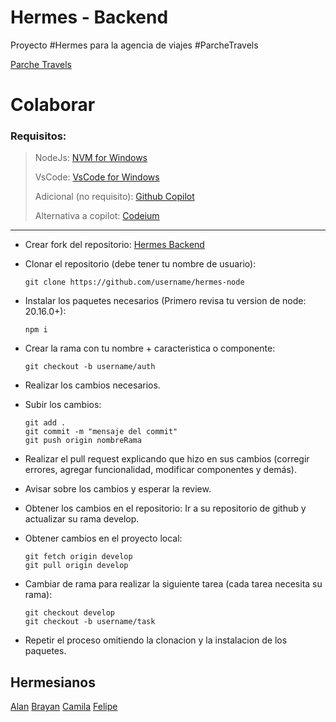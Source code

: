 # Hermes - Backend

Proyecto #Hermes para la agencia de viajes #ParcheTravels

[Parche Travels](https://www.facebook.com/profile.php?id=61558957825128)

# Colaborar

### Requisitos:

> NodeJs: [NVM for Windows](https://youtu.be/xW3QUu_zhLo?si=cfQ8tgshPdUTfLz7)
>
> VsCode: [VsCode for Windows](https://youtu.be/Dm1kXrFhaeQ?si=TJOHwyByYIBS3tY2)
>
> Adicional (no requisito): [Github Copilot](https://youtu.be/cmg9Dlth_9k?si=w-txBeFj0WOOTnhV)
>
> Alternativa a copilot: [Codeium](https://codeium.com/)

---

- Crear fork del repositorio:
  [Hermes Backend](https://github.com/jfelipeq14/hermes-node)

- Clonar el repositorio (debe tener tu nombre de usuario):

      git clone https://github.com/username/hermes-node

- Instalar los paquetes necesarios (Primero revisa tu version de node: 20.16.0+):

      npm i

- Crear la rama con tu nombre + caracteristica o componente:

      git checkout -b username/auth

- Realizar los cambios necesarios.

- Subir los cambios:

      git add .
      git commit -m "mensaje del commit"
      git push origin nombreRama

- Realizar el pull request explicando que hizo en sus cambios (corregir errores, agregar funcionalidad, modificar componentes y demás).

- Avisar sobre los cambios y esperar la review.

- Obtener los cambios en el repositorio: Ir a su repositorio de github y actualizar su rama develop.

- Obtener cambios en el proyecto local:

      git fetch origin develop
      git pull origin develop

- Cambiar de rama para realizar la siguiente tarea (cada tarea necesita su rama):

      git checkout develop
      git checkout -b username/task

- Repetir el proceso omitiendo la clonacion y la instalacion de los paquetes.

## Hermesianos

[Alan](https://github.com/Andrey0108)
[Brayan](https://github.com/Bryan0813)
[Camila](https://github.com/)
[Felipe](https://github.com/jfelipeq14)
